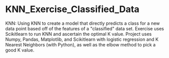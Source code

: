# KNN_Exercise_Classified_Data
KNN: Using KNN to create a model that directly predicts a class for a new data point based off of the features of a "classified" data set. Exercise uses Scikitlearn to run KNN and ascertain the optimal K value. Project uses Numpy, Pandas, Matplotlib, and Scikitlearn with logistic regression and K Nearest Neighbors (with Python), as well as the elbow method to pick a good K value.
